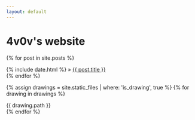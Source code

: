 ```yaml
---
layout: default
---
```


# 4v0v's website


{% for post in site.posts %}
<div>
		<span>
				{% include date.html %}
				&raquo;
				<a href="{{ post.url | prepend: site.baseurl }}"> {{ post.title }} </a>
		</span>
</div>
{% endfor %}


{% assign drawings = site.static_files | where: 'is_drawing', true %}
{% for drawing in drawings %}
  <div>{{ drawing.path }}</div>
{% endfor %}
